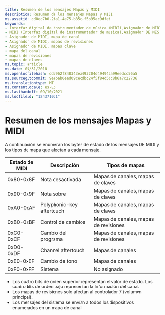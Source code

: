 ```yaml
---
title: Resumen de los mensajes Mapas y MIDI
description: Resumen de los mensajes Mapas y MIDI
ms.assetid: cd0ec7b0-2ba1-4e75-b85c-f5b95ac9dfeb
keywords:
- Interfaz digital de instrumentador de música (MIDI),Asignador de MIDI
- MIDI (Interfaz digital de instrumentador de música),Asignador DE MES
- Asignador de MIDI, mapa de canal
- Asignador de MIDI, mapas de revisiones
- Asignador de MIDI, mapas clave
- mapa del canal
- mapas de revisiones
- mapas de claves
ms.topic: article
ms.date: 05/31/2018
ms.openlocfilehash: ddd962f848343ea493204d494943a99eedcc56a5
ms.sourcegitcommit: 9eebab0ead09cecdbc24f5f84d56c8b6a7c22736
ms.translationtype: MT
ms.contentlocale: es-ES
ms.lasthandoff: 09/10/2021
ms.locfileid: "124371071"
---
```

# <a name="summary-of-maps-and-midi-messages"></a>Resumen de los mensajes Mapas y MIDI

A continuación se enumeran los bytes de estado de los mensajes DE MIDI y los tipos de mapa que afectan a cada mensaje.



| Estado de MIDI | Descripción               | Tipos de mapas                |
|-------------|---------------------------|--------------------------|
| 0x80-0x8F   | Nota desactivada                  | Mapas de canales, mapas de claves   |
| 0x90-0x9F   | Nota sobre                    | Mapas de canales, mapas de claves   |
| 0xA0-0xAF   | Polyphonic-key aftertouch | Mapas de canales, mapas de claves   |
| 0xB0-0xBF   | Control de cambios            | Mapas de canales, mapas de revisiones |
| 0xC0-0xCF   | Cambio del programa            | Mapas de canales, mapas de revisiones |
| 0xD0-0xDF   | Channel aftertouch        | Mapas de canales             |
| 0xE0-0xEF   | Cambio de tono         | Mapas de canales             |
| 0xF0-0xFF   | Sistema                    | No asignado               |



 

-   Los cuatro bits de orden superior representan el valor de estado. Los cuatro bits de orden bajo representan la información del canal.
-   Los mapas de revisiones solo afectan al controlador 7 (volumen principal).
-   Los mensajes del sistema se envían a todos los dispositivos enumerados en un mapa de canal.

 

 




